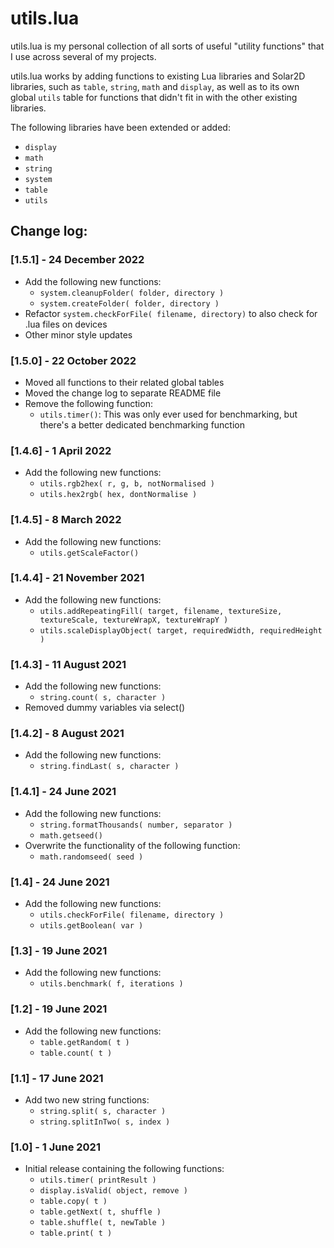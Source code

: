 # utils.lua

utils.lua is my personal collection of all sorts of useful "utility functions" that I use across several of my projects.

utils.lua works by adding functions to existing Lua libraries and Solar2D libraries, such as `table`, `string`, `math` and `display`, as well as to its own global `utils` table for functions that didn't fit in with the other existing libraries.

The following libraries have been extended or added:
- `display`
- `math`
- `string`
- `system`
- `table`
- `utils`

## Change log:

### [1.5.1] - 24 December 2022
- Add the following new functions:
	- `system.cleanupFolder( folder, directory )`
	- `system.createFolder( folder, directory )`
- Refactor `system.checkForFile( filename, directory)` to also check for .lua files on devices
- Other minor style updates

### [1.5.0] - 22 October 2022
- Moved all functions to their related global tables
- Moved the change log to separate README file
- Remove the following function:
	- `utils.timer()`: This was only ever used for benchmarking, but there's a better dedicated benchmarking function

### [1.4.6] - 1 April 2022
- Add the following new functions:
	- `utils.rgb2hex( r, g, b, notNormalised )`
	- `utils.hex2rgb( hex, dontNormalise )`

### [1.4.5] - 8 March 2022
- Add the following new functions:
	- `utils.getScaleFactor()`

### [1.4.4] - 21 November 2021
- Add the following new functions:
	- `utils.addRepeatingFill( target, filename, textureSize, textureScale, textureWrapX, textureWrapY )`
	- `utils.scaleDisplayObject( target, requiredWidth, requiredHeight )`

### [1.4.3] - 11 August 2021
- Add the following new functions:
	- `string.count( s, character )`
- Removed dummy variables via select()

### [1.4.2] - 8 August 2021
- Add the following new functions:
	- `string.findLast( s, character )`

### [1.4.1] - 24 June 2021
- Add the following new functions:
	- `string.formatThousands( number, separator )`
	- `math.getseed()`
- Overwrite the functionality of the following function:
	- `math.randomseed( seed )`

### [1.4] - 24 June 2021
- Add the following new functions:
	- `utils.checkForFile( filename, directory )`
	- `utils.getBoolean( var )`

### [1.3] - 19 June 2021
- Add the following new functions:
	- `utils.benchmark( f, iterations )`

### [1.2] - 19 June 2021
- Add the following new functions:
	- `table.getRandom( t )`
	- `table.count( t )`

### [1.1] - 17 June 2021
- Add two new string functions:
	- `string.split( s, character )`
	- `string.splitInTwo( s, index )`

### [1.0] - 1 June 2021
- Initial release containing the following functions:
	- `utils.timer( printResult )`
	- `display.isValid( object, remove )`
	- `table.copy( t )`
	- `table.getNext( t, shuffle )`
	- `table.shuffle( t, newTable )`
	- `table.print( t )`
